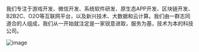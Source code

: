 我们专注于游戏开发、微信开发、系统软件研发、原生态APP开发、区块链开发、B2B2C、O2O等互联网平台，以及新兴技术、大数据和云计算。我们由一群志同道合的人组成，我们从一开始就注定是一家锐意进取，服务为基，技术为本的科技公司。


![image](https://user-images.githubusercontent.com/59381027/183285778-8b3d7638-38f7-43e4-a68d-18340c91638f.png)
